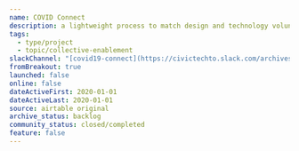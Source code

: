 ```yaml
---
name: COVID Connect
description: a lightweight process to match design and technology volunteers to existing COVID-19 initiatives and mutual aid projects that need digital support
tags:
  - type/project
  - topic/collective-enablement
slackChannel: "[covid19-connect](https://civictechto.slack.com/archives/C0122D7G9E0)"
fromBreakout: true
launched: false
online: false
dateActiveFirst: 2020-01-01
dateActiveLast: 2020-01-01
source: airtable original
archive_status: backlog
community_status: closed/completed
feature: false
---
```

